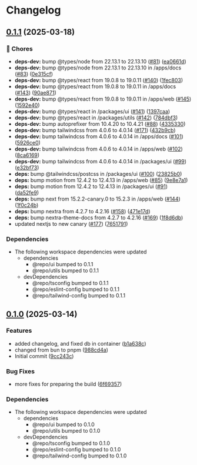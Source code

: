 # Changelog

## [0.1.1](https://github.com/CaptainPowerTurtle/teck-website-monorepo/compare/docs@v0.1.0...docs@v0.1.1) (2025-03-18)


### 🧹 Chores

* **deps-dev:** bump @types/node from 22.13.1 to 22.13.10 ([#81](https://github.com/CaptainPowerTurtle/teck-website-monorepo/issues/81)) ([ea0661d](https://github.com/CaptainPowerTurtle/teck-website-monorepo/commit/ea0661dc213b6e3fa44f2824b80e917d8ffc1033))
* **deps-dev:** bump @types/node from 22.13.1 to 22.13.10 in /apps/docs ([#83](https://github.com/CaptainPowerTurtle/teck-website-monorepo/issues/83)) ([0e315cf](https://github.com/CaptainPowerTurtle/teck-website-monorepo/commit/0e315cf30cc3e0f8e5ab9cb839f0c5e2935dd287))
* **deps-dev:** bump @types/react from 19.0.8 to 19.0.11 ([#140](https://github.com/CaptainPowerTurtle/teck-website-monorepo/issues/140)) ([1fec803](https://github.com/CaptainPowerTurtle/teck-website-monorepo/commit/1fec803674ed22e25351c0a33dbd4c475db1f135))
* **deps-dev:** bump @types/react from 19.0.8 to 19.0.11 in /apps/docs ([#143](https://github.com/CaptainPowerTurtle/teck-website-monorepo/issues/143)) ([90ae871](https://github.com/CaptainPowerTurtle/teck-website-monorepo/commit/90ae87160c970af9bf97901fd72c649a7caa78e4))
* **deps-dev:** bump @types/react from 19.0.8 to 19.0.11 in /apps/web ([#145](https://github.com/CaptainPowerTurtle/teck-website-monorepo/issues/145)) ([1592e40](https://github.com/CaptainPowerTurtle/teck-website-monorepo/commit/1592e40ce7f249da444c7398ada849f0fa6a7804))
* **deps-dev:** bump @types/react in /packages/ui ([#141](https://github.com/CaptainPowerTurtle/teck-website-monorepo/issues/141)) ([1397caa](https://github.com/CaptainPowerTurtle/teck-website-monorepo/commit/1397caa0c60ff31493f15e6a78e201090f941582))
* **deps-dev:** bump @types/react in /packages/utils ([#142](https://github.com/CaptainPowerTurtle/teck-website-monorepo/issues/142)) ([784dbf3](https://github.com/CaptainPowerTurtle/teck-website-monorepo/commit/784dbf3f8b694657ee5d34d20fbaffaf65dadbd9))
* **deps-dev:** bump autoprefixer from 10.4.20 to 10.4.21 ([#88](https://github.com/CaptainPowerTurtle/teck-website-monorepo/issues/88)) ([4335330](https://github.com/CaptainPowerTurtle/teck-website-monorepo/commit/43353304f38cde4d016f871ad2692c82e2cd56fc))
* **deps-dev:** bump tailwindcss from 4.0.6 to 4.0.14 ([#171](https://github.com/CaptainPowerTurtle/teck-website-monorepo/issues/171)) ([432b9cb](https://github.com/CaptainPowerTurtle/teck-website-monorepo/commit/432b9cb028d115e9e46f5b2e2ecaf16467455de5))
* **deps-dev:** bump tailwindcss from 4.0.6 to 4.0.14 in /apps/docs ([#101](https://github.com/CaptainPowerTurtle/teck-website-monorepo/issues/101)) ([5926ce0](https://github.com/CaptainPowerTurtle/teck-website-monorepo/commit/5926ce021b3fb66a252a8c7f5b8274134329ea41))
* **deps-dev:** bump tailwindcss from 4.0.6 to 4.0.14 in /apps/web ([#102](https://github.com/CaptainPowerTurtle/teck-website-monorepo/issues/102)) ([8ca6169](https://github.com/CaptainPowerTurtle/teck-website-monorepo/commit/8ca6169db42c6e084af327f1a5da602c20319b5c))
* **deps-dev:** bump tailwindcss from 4.0.6 to 4.0.14 in /packages/ui ([#99](https://github.com/CaptainPowerTurtle/teck-website-monorepo/issues/99)) ([e32bf73](https://github.com/CaptainPowerTurtle/teck-website-monorepo/commit/e32bf7321189e4c34ce33e45252c8bf29bdac068))
* **deps:** bump @tailwindcss/postcss in /packages/ui ([#100](https://github.com/CaptainPowerTurtle/teck-website-monorepo/issues/100)) ([23825b0](https://github.com/CaptainPowerTurtle/teck-website-monorepo/commit/23825b09b8477d5ee4addd3c4248956fecb46a12))
* **deps:** bump motion from 12.4.2 to 12.4.13 in /apps/web ([#85](https://github.com/CaptainPowerTurtle/teck-website-monorepo/issues/85)) ([9e8e7a1](https://github.com/CaptainPowerTurtle/teck-website-monorepo/commit/9e8e7a101e93c1922284b003fd50b22d41ab5bf2))
* **deps:** bump motion from 12.4.2 to 12.4.13 in /packages/ui ([#91](https://github.com/CaptainPowerTurtle/teck-website-monorepo/issues/91)) ([da52fe9](https://github.com/CaptainPowerTurtle/teck-website-monorepo/commit/da52fe96757e97d4d3cfb277e7d85d6209949d53))
* **deps:** bump next from 15.2.2-canary.0 to 15.2.3 in /apps/web ([#144](https://github.com/CaptainPowerTurtle/teck-website-monorepo/issues/144)) ([1f0c24b](https://github.com/CaptainPowerTurtle/teck-website-monorepo/commit/1f0c24b887ddb1a1f498a643a15b573a825cff5a))
* **deps:** bump nextra from 4.2.7 to 4.2.16 ([#158](https://github.com/CaptainPowerTurtle/teck-website-monorepo/issues/158)) ([471e17d](https://github.com/CaptainPowerTurtle/teck-website-monorepo/commit/471e17d70a67655160dc729a7228f6ef39281417))
* **deps:** bump nextra-theme-docs from 4.2.7 to 4.2.16 ([#169](https://github.com/CaptainPowerTurtle/teck-website-monorepo/issues/169)) ([1f8d6db](https://github.com/CaptainPowerTurtle/teck-website-monorepo/commit/1f8d6db2709a37eb7e0d5ea753135dd9f663a267))
* updated nextjs to new canary ([#177](https://github.com/CaptainPowerTurtle/teck-website-monorepo/issues/177)) ([7651791](https://github.com/CaptainPowerTurtle/teck-website-monorepo/commit/7651791b20536ff2beccd274f9942b0c1aeac61f))


### Dependencies

* The following workspace dependencies were updated
  * dependencies
    * @repo/ui bumped to 0.1.1
    * @repo/utils bumped to 0.1.1
  * devDependencies
    * @repo/tsconfig bumped to 0.1.1
    * @repo/eslint-config bumped to 0.1.1
    * @repo/tailwind-config bumped to 0.1.1

## [0.1.0](https://github.com/CaptainPowerTurtle/teck-website-monorepo/compare/docs@v0.0.1...docs@v0.1.0) (2025-03-14)


### Features

* added changelog, and fixed db in container ([b1a638c](https://github.com/CaptainPowerTurtle/teck-website-monorepo/commit/b1a638c392ccca6fe80bb0723f5b602ace5e2e36))
* changed from bun to pnpm ([988cd4a](https://github.com/CaptainPowerTurtle/teck-website-monorepo/commit/988cd4a2e09e64eea9713c7edd043041f991edef))
* Initial commit ([9cc243c](https://github.com/CaptainPowerTurtle/teck-website-monorepo/commit/9cc243c16242a4910b53bc075e2094bd2f5837e2))


### Bug Fixes

* more fixes for preparing the build ([6f69357](https://github.com/CaptainPowerTurtle/teck-website-monorepo/commit/6f69357276ed4eede85ad77801ce152f658f704a))


### Dependencies

* The following workspace dependencies were updated
  * dependencies
    * @repo/ui bumped to 0.1.0
    * @repo/utils bumped to 0.1.0
  * devDependencies
    * @repo/tsconfig bumped to 0.1.0
    * @repo/eslint-config bumped to 0.1.0
    * @repo/tailwind-config bumped to 0.1.0
